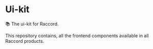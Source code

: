# Ui-kit
:books: The ui-kit for Raccord.

This repository contains, all the frontend components available in all Raccord products.
